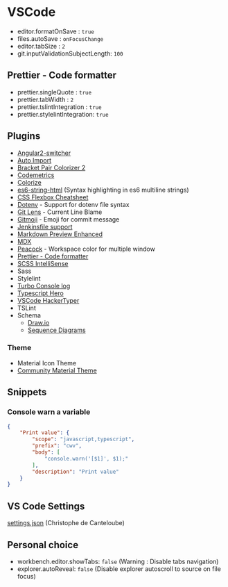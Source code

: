  # VSCode

- editor.formatOnSave : `true`
- files.autoSave : `onFocusChange`
- editor.tabSize : `2`
- git.inputValidationSubjectLength: `100`

## Prettier - Code formatter

- prettier.singleQuote : `true`
- prettier.tabWidth : `2`
- prettier.tslintIntegration : `true`
- prettier.stylelintIntegration: `true`

## Plugins

- [Angular2-switcher](https://marketplace.visualstudio.com/items?itemName=infinity1207.angular2-switcher)
- [Auto Import](https://marketplace.visualstudio.com/items?itemName=steoates.autoimport)
- [Bracket Pair Colorizer 2](https://marketplace.visualstudio.com/items?itemName=CoenraadS.bracket-pair-colorizer-2)
- [Codemetrics](https://marketplace.visualstudio.com/items?itemName=kisstkondoros.vscode-codemetrics)
- [Colorize](https://marketplace.visualstudio.com/items?itemName=kamikillerto.vscode-colorize)
- [es6-string-html](https://marketplace.visualstudio.com/items?itemName=Tobermory.es6-string-html) (Syntax highlighting in es6 multiline strings)
- [CSS Flexbox Cheatsheet](https://marketplace.visualstudio.com/items?itemName=dzhavat.css-flexbox-cheatsheet)
- [Dotenv](https://marketplace.visualstudio.com/items?itemName=mikestead.dotenv) - Support for dotenv file syntax
- [Git Lens](https://marketplace.visualstudio.com/items?itemName=eamodio.gitlens) - Current Line Blame
- [Gitmoji](https://marketplace.visualstudio.com/items?itemName=Vtrois.gitmoji-vscode) - Emoji for commit message
- [Jenkinsfile support](https://marketplace.visualstudio.com/items?itemName=secanis.jenkinsfile-support)
- [Markdown Preview Enhanced](https://marketplace.visualstudio.com/items?itemName=shd101wyy.markdown-preview-enhanced)
- [MDX](https://marketplace.visualstudio.com/items?itemName=silvenon.mdx)
- [Peacock](https://marketplace.visualstudio.com/items?itemName=johnpapa.vscode-peacock) - Workspace color for multiple window
- [Prettier - Code formatter](https://marketplace.visualstudio.com/items?itemName=esbenp.prettier-vscode)
- [SCSS IntelliSense](https://marketplace.visualstudio.com/items?itemName=mrmlnc.vscode-scss)
- Sass
- Stylelint
- [Turbo Console log](https://marketplace.visualstudio.com/items?itemName=ChakrounAnas.turbo-console-log)
- [Typescript Hero](https://marketplace.visualstudio.com/items?itemName=rbbit.typescript-hero)
- [VSCode HackerTyper](https://marketplace.visualstudio.com/items?itemName=jevakallio.vscode-hacker-typer)
- TSLint
- Schema
	- [Draw.io](https://marketplace.visualstudio.com/items?itemName=hediet.vscode-drawio)
	- [Sequence Diagrams](https://marketplace.visualstudio.com/items?itemName=AleksandarDev.vscode-sequence-diagrams)

### Theme

- Material Icon Theme
- [Community Material Theme](https://marketplace.visualstudio.com/items?itemName=Equinusocio.vsc-community-material-theme)

## Snippets

### Console warn a variable

```json
{
	"Print value": {
		"scope": "javascript,typescript",
		"prefix": "cwv",
		"body": [
			"console.warn('[$1]', $1);"    
		],
		"description": "Print value"
	}
}
```
 
## VS Code Settings

[settings.json](https://gist.github.com/chris2cant/e84a26a570932014711eed459353bbc3) (Christophe de Canteloube)

## Personal choice

- workbench.editor.showTabs: `false` (Warning : Disable tabs navigation)
- explorer.autoReveal: `false` (Disable explorer autoscroll to source on file focus)
